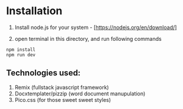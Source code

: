 # Installation

1) Install node.js for your system - [https://nodejs.org/en/download/]

2) open terminal in this directory, and run following commands

```
npm install
npm run dev
```

## Technologies used:
1) Remix (fullstack javascript framework)
2) Docxtemplater/pizzip (word document manupulation)
3) Pico.css (for those sweet sweet styles)